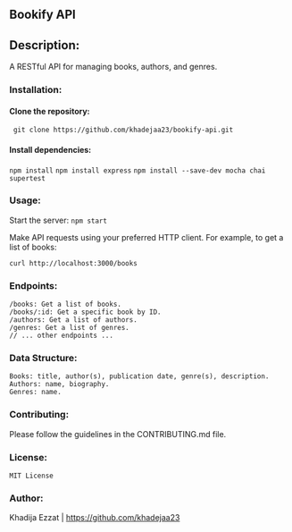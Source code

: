 ## Bookify API

## Description:
A RESTful API for managing books, authors, and genres.

### Installation:

#### Clone the repository: 

``` git clone https://github.com/khadejaa23/bookify-api.git```

#### Install dependencies: 

```npm install```
```npm install express```
```npm install --save-dev mocha chai supertest```

### Usage:

Start the server: ```npm start```

Make API requests using your preferred HTTP client. For example, to get a list of books:

```curl http://localhost:3000/books```

### Endpoints:
```
/books: Get a list of books.
/books/:id: Get a specific book by ID.
/authors: Get a list of authors.
/genres: Get a list of genres.
// ... other endpoints ...
```
### Data Structure:
```
Books: title, author(s), publication date, genre(s), description.
Authors: name, biography.
Genres: name.
```

### Contributing:
Please follow the guidelines in the CONTRIBUTING.md file.

### License:

```MIT License```

### Author:
Khadija Ezzat | https://github.com/khadejaa23
